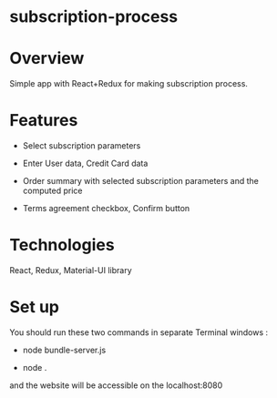 # subscription-process

# Overview

Simple app with React+Redux for making subscription process.

# Features

-   Select subscription parameters

-   Enter User data, Credit Card data

-   Order summary with selected subscription parameters and the computed price

-   Terms agreement checkbox, Confirm button

# Technologies

React, Redux, Material-UI library

# Set up

You should run these two commands in separate Terminal windows :

-   node bundle-server.js

-   node .

and the website will be accessible on the localhost:8080
